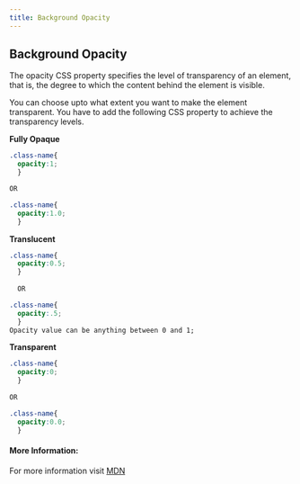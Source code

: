 ```yaml
---
title: Background Opacity
---
```

## Background Opacity

The opacity CSS property specifies the level of transparency of an element, that is, the degree to which the content behind the element is visible.

You can choose upto what extent you want to make the element transparent.
You have to add the following CSS property to achieve the transparency levels.

**Fully Opaque**
```css
.class-name{
  opacity:1;
  }

OR

.class-name{
  opacity:1.0;
  }
```
**Translucent**
```css
.class-name{
  opacity:0.5;
  }
  
  OR

.class-name{
  opacity:.5;
  }
Opacity value can be anything between 0 and 1;
```
**Transparent**
```css
.class-name{
  opacity:0;
  }
  
OR

.class-name{
  opacity:0.0;
  }
```
#### More Information:
For more information visit [MDN](https://developer.mozilla.org/en-US/docs/Web/CSS/opacity)

